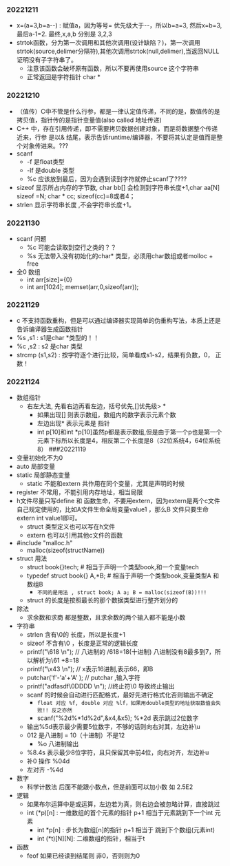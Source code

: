 ### 20221211
- x=(a=3,b=a--) : 赋值a，因为等号= 优先级大于--，所以b=a=3, 然后x=b=3, 最后a-1=2. 最终,x,a,b  分别是 3,2,3
- strtok函数，分为第一次调用和其他次调用(设计缺陷？)，第一次调用strtok(source,delimer分隔符),其他次调用strtok(null,delimer),当返回NULL证明没有子字符串了。
  - 注意该函数会破坏原有函数，所以不要再使用source 这个字符串
  - 正常返回是字符指针 char *
### 20221210
- （值传）C中不管是什么行参，都是一律认定值传递，不同的是，数值传的是拷贝值，指针传的是指针变量值(also called 地址传递)
- C++ 中，存在引用传递，即不需要拷贝数据创建对象，而是将数据整个传递近来，行参 是以& 结尾，表示告诉runtime/编译器，不要将其认定是值而是整个对象传进来。???
- scanf 
  - -f 是float类型
  - -lf 是double 类型
  - %c 应该放到最后，因为会遇到读到字符就停止scanf了????
- sizeof 显示所占内存的字节数, char bb[] 会检测到字符串长度+1,char aa[N] sizeof =N; char * cc; sizeof(cc)=8或者4；
- strlen 显示字符串长度 ,不会字符串长度+1。
### 20221130
- scanf 问题
  - %c 可能会读取到空行之类的？？
  - %s 无法带入没有初始化的char* 类型，必须用char数组或者molloc + free
- 全0 数组
  - int arr[size]={0}
  - int arr[1024]; memset(arr,0,sizeof(arr));
### 20221129
- c 不支持函数重构，但是可以通过编译器实现简单的伪重构写法，本质上还是告诉编译器生成函数指针
- %s ,s1 : s1是char *类型的！！
- %c ,s2 : s2 是char 类型
- strcmp (s1,s2) : 按字符逐个进行比较，简单看成s1-s2，结果有负数，0， 正数！
### 20221124
- 数组指针
  - 右左大法, 先看右边再看左边，括号优先,[]优先级> *
    - 如果出现[] 则表示数组，数组内的数字表示元素个数
    - 左边出现* 表示元素是 指针
    - int p[10]和int *p[10]虽然p都是表示数组,但是由于第一个p也是第一个元素下标所以长度是4，相反第二个长度是8（32位系统4，64位系统8）
###20221119
- 变量初始化不为0
- auto 局部变量
- static 局部静态变量
	- static 不能和extern 共作用在同个变量，尤其是声明的时候
- register 不常用，不能引用内存地址，相当局限
- h文件尽量只写define 和 函数生命，不要用extern，因为extern是两个c文件自己规定使用的，比如A文件生命全局变量value1 ，那么B 文件只要生命extern int value1即可。
  - struct 类型定义也可以写在h文件
  - extern 也可以引用其他c文件的函数
- #include "malloc.h" 
	- malloc(sizeof(structName))
- struct 用法
	- struct book{}tech; # 相当于声明一个类型book,和一个变量tech
	- typedef struct book{} A,*B; # 相当于声明一个类型book,变量类型A 和 数组B
		- ``不同的是用法 , struct book; A a; B = malloc(sizeof(B))!!!``
    - struct 的长度是按照最长的那个数据类型进行整齐划分的
- 除法
  - 求余数和求商 都是整数，且求余数的两个输入都不能是小数
- 字符串
  - strlen 含有\0的 长度，所以是长度+1
  - sizeof 不含有\0 ，长度是正常的逻辑长度
  - printf("\618 \n"); // 八进制的 /618=18(十进制) 八进制没有8最多到7，所以解析为\61 +8=18
  - printf("\x43 \n"); // x表示16进制,表示66，即B
  - putchar('f'-'a'+'A' ); // putchar ,输入字符
  - printf("adfasdf\0DDDD \n"); //终止符\0 导致终止输出
  - scanf 的时候会自动进行匹配格式，最好先进行格式化否则输出不确定
    - ``float 对应 %f, double 对应 %lf，如果用double类型的地址获取数值会失败!! 反之亦然 ``
    - scanf("%2d%*1d%2d",&x4,&x5); %*2d 表示跳过2位数字
  - 输出%5d表示最少需要5位数字，不够的话则向右对其，左边补\u
  - 012 是八进制 = 10（十进制）不是12
    - %o 八进制输出
  - %8.4s 表示最少8位字符，且只保留其中前4位，向右对齐，左边补u
  - 补0 操作 %04d
  - 左对齐  -%4d
- 数字
  - 科学计数法 后面不能跟小数点，但是前面可以加小数 如 2.5E2 
- 逻辑
  - 如果布尔运算中是或运算，左边若为真，则右边会被忽略计算，直接跳过
  - int (*p)[n] : 一维数组的首个元素的指针 p+1 相当于元素跳到下一个int 元素
    - int *p[n] : 步长为数组[n]的指针 p+1 相当于 跳到下个数组(元素int)
    - int (*t)[N][N]: 二维数组的指针，相当于t 
- 函数
  - feof 如果已经读到结尾则 非0，否则则为0
